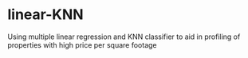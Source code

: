 # linear-KNN
Using multiple linear regression and KNN classifier to aid in profiling of properties with high price per square footage
